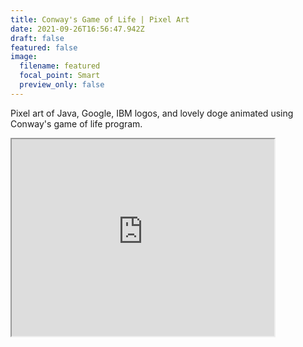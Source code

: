 ```yaml
---
title: Conway's Game of Life | Pixel Art
date: 2021-09-26T16:56:47.942Z
draft: false
featured: false
image:
  filename: featured
  focal_point: Smart
  preview_only: false
---
```

<!--StartFragment-->

Pixel art of Java, Google, IBM logos, and lovely doge animated using Conway's game of life program.

<iframe width="420" height="315"
src="https://www.youtube.com/watch?v=Gdro5uM6_o8">
</iframe>

<!--EndFragment-->